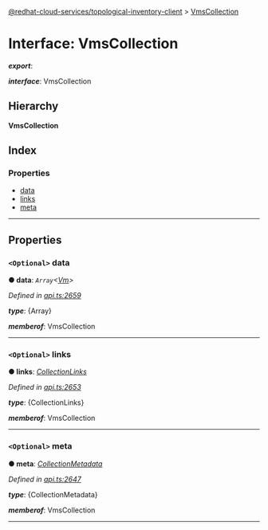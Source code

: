 [@redhat-cloud-services/topological-inventory-client](../README.md) > [VmsCollection](../interfaces/vmscollection.md)

# Interface: VmsCollection

*__export__*: 

*__interface__*: VmsCollection

## Hierarchy

**VmsCollection**

## Index

### Properties

* [data](vmscollection.md#data)
* [links](vmscollection.md#links)
* [meta](vmscollection.md#meta)

---

## Properties

<a id="data"></a>

### `<Optional>` data

**● data**: *`Array`<[Vm](vm.md)>*

*Defined in [api.ts:2659](https://github.com/RedHatInsights/javascript-clients/blob/master/packages/topological-inventory/api.ts#L2659)*

*__type__*: {Array}

*__memberof__*: VmsCollection

___
<a id="links"></a>

### `<Optional>` links

**● links**: *[CollectionLinks](collectionlinks.md)*

*Defined in [api.ts:2653](https://github.com/RedHatInsights/javascript-clients/blob/master/packages/topological-inventory/api.ts#L2653)*

*__type__*: {CollectionLinks}

*__memberof__*: VmsCollection

___
<a id="meta"></a>

### `<Optional>` meta

**● meta**: *[CollectionMetadata](collectionmetadata.md)*

*Defined in [api.ts:2647](https://github.com/RedHatInsights/javascript-clients/blob/master/packages/topological-inventory/api.ts#L2647)*

*__type__*: {CollectionMetadata}

*__memberof__*: VmsCollection

___

